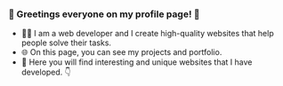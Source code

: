 ### 👋 Greetings everyone on my profile page! 🐯

- 👨‍💻 I am a web developer and I create high-quality websites that help people solve their tasks. 
- 🌐 On this page, you can see my projects and portfolio.
- 👀 Here you will find interesting and unique websites that I have developed. 👇


<!--
**Kampel2012/Kampel2012** is a ✨ _special_ ✨ repository because its `README.md` (this file) appears on your GitHub profile.

Here are some ideas to get you started:

- 🔭 I’m currently working on ...
- 🌱 I’m currently learning ...
- 👯 I’m looking to collaborate on ...
- 🤔 I’m looking for help with ...
- 💬 Ask me about ...
- 📫 How to reach me: ...
- 😄 Pronouns: ...
- ⚡ Fun fact: ...
-->
